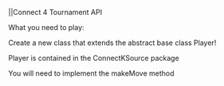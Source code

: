 ||Connect 4 Tournament API

What you need to play:

Create a new class that extends the abstract base class Player!

Player is contained in the ConnectKSource package

You will need to implement the makeMove method
